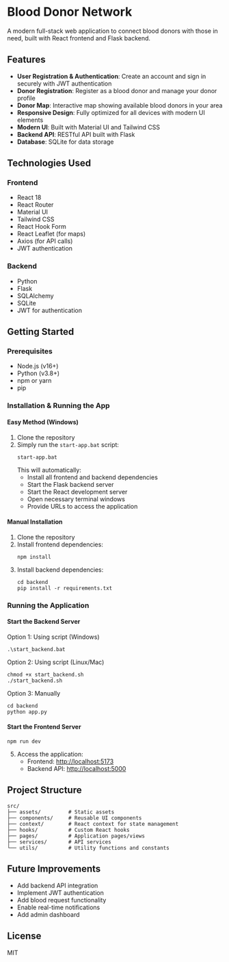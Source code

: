 # Blood Donor Network

A modern full-stack web application to connect blood donors with those in need, built with React frontend and Flask backend.

## Features

- **User Registration & Authentication**: Create an account and sign in securely with JWT authentication
- **Donor Registration**: Register as a blood donor and manage your donor profile
- **Donor Map**: Interactive map showing available blood donors in your area
- **Responsive Design**: Fully optimized for all devices with modern UI elements
- **Modern UI**: Built with Material UI and Tailwind CSS
- **Backend API**: RESTful API built with Flask
- **Database**: SQLite for data storage

## Technologies Used

### Frontend
- React 18
- React Router
- Material UI
- Tailwind CSS
- React Hook Form
- React Leaflet (for maps)
- Axios (for API calls)
- JWT authentication

### Backend
- Python
- Flask
- SQLAlchemy
- SQLite
- JWT for authentication

## Getting Started

### Prerequisites

- Node.js (v16+)
- Python (v3.8+)
- npm or yarn
- pip

### Installation & Running the App

#### Easy Method (Windows)

1. Clone the repository
2. Simply run the `start-app.bat` script:
   ```
   start-app.bat
   ```
   This will automatically:
   - Install all frontend and backend dependencies
   - Start the Flask backend server
   - Start the React development server
   - Open necessary terminal windows
   - Provide URLs to access the application

#### Manual Installation

1. Clone the repository
2. Install frontend dependencies:
   ```
   npm install
   ```
3. Install backend dependencies:
   ```
   cd backend
   pip install -r requirements.txt
   ```

### Running the Application

#### Start the Backend Server
Option 1: Using script (Windows)
```
.\start_backend.bat
```

Option 2: Using script (Linux/Mac)
```
chmod +x start_backend.sh
./start_backend.sh
```

Option 3: Manually
```
cd backend
python app.py
```

#### Start the Frontend Server
```
npm run dev
```

5. Access the application:
   - Frontend: [http://localhost:5173](http://localhost:5173)
   - Backend API: [http://localhost:5000](http://localhost:5000)

## Project Structure

```
src/
├── assets/         # Static assets
├── components/     # Reusable UI components  
├── context/        # React context for state management
├── hooks/          # Custom React hooks
├── pages/          # Application pages/views
├── services/       # API services
└── utils/          # Utility functions and constants
```

## Future Improvements

- Add backend API integration
- Implement JWT authentication
- Add blood request functionality
- Enable real-time notifications
- Add admin dashboard

## License

MIT
